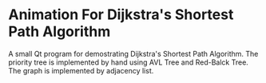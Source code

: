 # Animation For Dijkstra's Shortest Path Algorithm 
A small Qt program for demostrating Dijkstra's Shortest Path Algorithm.
The priority tree is implemented by hand using AVL Tree and Red-Balck Tree. The graph is implemented by adjacency list.
